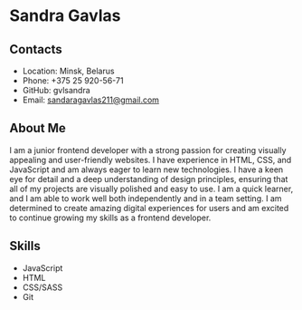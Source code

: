 # Sandra Gavlas
## Contacts
* Location: Minsk, Belarus
* Phone: +375 25 920-56-71
* GitHub: gvlsandra
* Email: <sandaragavlas211@gmail.com>
## About Me
I am a junior frontend developer with a strong passion for creating visually appealing and user-friendly websites. I have experience in HTML, CSS, and JavaScript and am always eager to learn new technologies. I have a keen eye for detail and a deep understanding of design principles, ensuring that all of my projects are visually polished and easy to use. I am a quick learner, and I am able to work well both independently and in a team setting. I am determined to create amazing digital experiences for users and am excited to continue growing my skills as a frontend developer.
## Skills
* JavaScript
* HTML
* CSS/SASS
* Git